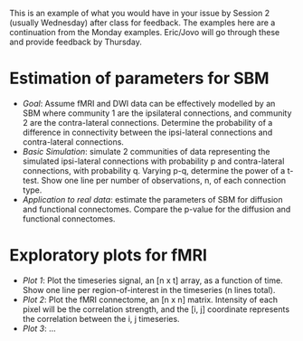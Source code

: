 This is an example of what you would have in your issue by Session 2 (usually Wednesday) after class for feedback. The examples here are a continuation from the Monday examples. Eric/Jovo will go through these and provide feedback by Thursday. 

# Estimation of parameters for SBM

- *Goal*: Assume fMRI and DWI data can be effectively modelled by an SBM where community 1 are the ipsilateral connections, and community 2 are the contra-lateral connections. Determine the probability of a difference in connectivity between the ipsi-lateral connections and contra-lateral connections.
- *Basic Simulation*: simulate 2 communities of data representing the simulated ipsi-lateral connections with probability p and contra-lateral connections, with probability q. Varying p-q, determine the power of a t-test. Show one line per number of observations, n, of each connection type. 
- *Application to real data*: estimate the parameters of SBM for diffusion and functional connectomes. Compare the p-value for the diffusion and functional connectomes.

# Exploratory plots for fMRI

- *Plot 1*: Plot the timeseries signal, an [n x t] array, as a function of time. Show one line per region-of-interest in the timeseries (n lines total). 
- *Plot 2*: Plot the fMRI connectome, an [n x n] matrix. Intensity of each pixel will be the correlation strength, and the [i, j] coordinate represents the correlation between the i, j timeseries.
- *Plot 3*: ...
